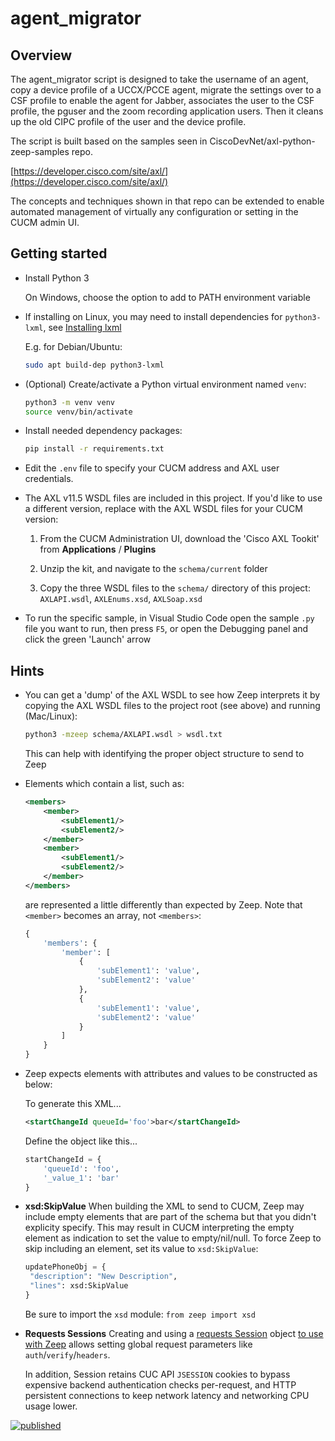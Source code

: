 # agent_migrator

## Overview

The agent_migrator script is designed to take the username of an agent, copy a device profile of a UCCX/PCCE agent, 
migrate the settings over to a CSF profile to enable the agent for Jabber, associates the user to the CSF profile, 
the pguser and the zoom recording application users. Then it cleans up the old CIPC profile of the user and the device profile. 

The script is built based on the samples seen in CiscoDevNet/axl-python-zeep-samples repo.

[https://developer.cisco.com/site/axl/](https://developer.cisco.com/site/axl/)

The concepts and techniques shown in that repo can be extended to enable automated management of virtually any configuration or setting in the CUCM admin UI.

## Getting started

* Install Python 3

    On Windows, choose the option to add to PATH environment variable

* If installing on Linux, you may need to install dependencies for `python3-lxml`, see [Installing lxml](https://lxml.de/3.3/installation.html)

  E.g. for Debian/Ubuntu:

  ```bash
  sudo apt build-dep python3-lxml
  ```    

* (Optional) Create/activate a Python virtual environment named `venv`:

    ```bash
    python3 -m venv venv
    source venv/bin/activate
    ```
* Install needed dependency packages:

    ```bash
    pip install -r requirements.txt
    ```

* Edit the `.env` file to specify your CUCM address and AXL user credentials.

* The AXL v11.5 WSDL files are included in this project.  If you'd like to use a different version, replace with the AXL WSDL files for your CUCM version:

    1. From the CUCM Administration UI, download the 'Cisco AXL Tookit' from **Applications** / **Plugins**

    1. Unzip the kit, and navigate to the `schema/current` folder

    1. Copy the three WSDL files to the `schema/` directory of this project: `AXLAPI.wsdl`, `AXLEnums.xsd`, `AXLSoap.xsd`

* To run the specific sample, in Visual Studio Code open the sample `.py` file you want to run, then press `F5`, or open the Debugging panel and click the green 'Launch' arrow

## Hints

* You can get a 'dump' of the AXL WSDL to see how Zeep interprets it by copying the AXL WSDL files to the project root (see above) and running (Mac/Linux):

    ```bash
    python3 -mzeep schema/AXLAPI.wsdl > wsdl.txt
    ```

    This can help with identifying the proper object structure to send to Zeep

* Elements which contain a list, such as:

    ```xml
    <members>
        <member>
            <subElement1/>
            <subElement2/>
        </member>
        <member>
            <subElement1/>
            <subElement2/>
        </member>
    </members>
    ```

    are represented a little differently than expected by Zeep.  Note that `<member>` becomes an array, not `<members>`:

    ```python
    {
        'members': {
            'member': [
                {
                    'subElement1': 'value',
                    'subElement2': 'value'
                },
                {
                    'subElement1': 'value',
                    'subElement2': 'value'
                }
            ]
        }
    }
    ```

* Zeep expects elements with attributes and values to be constructed as below:

    To generate this XML...

    ```xml
    <startChangeId queueId='foo'>bar</startChangeId>
    ```

    Define the object like this...

    ```python
    startChangeId = {
        'queueId': 'foo',
        '_value_1': 'bar'
    }
    ```
* **xsd:SkipValue** When building the XML to send to CUCM, Zeep may include empty elements that are part of the schema but that you didn't explicity specify.  This may result in CUCM interpreting the empty element as indication to set the value to empty/nil/null.  To force Zeep to skip including an element, set its value to `xsd:SkipValue`:

   ```python
   updatePhoneObj = {
    "description": "New Description",
    "lines": xsd:SkipValue
   }
   ```

   Be sure to import the `xsd` module: `from zeep import xsd`

* **Requests Sessions** Creating and using a [requests Session](https://docs.python-requests.org/en/latest/user/advanced/) object [to use with Zeep](https://docs.python-zeep.org/en/master/api.html) allows setting global request parameters like `auth`/`verify`/`headers`.

    In addition, Session retains CUC API `JSESSION` cookies to bypass expensive backend authentication checks per-request, and HTTP persistent connections to keep network latency and networking CPU usage lower.
    
[![published](https://static.production.devnetcloud.com/codeexchange/assets/images/devnet-published.svg)](https://developer.cisco.com/codeexchange/github/repo/CiscoDevNet/axl-python-zeep-sample)
